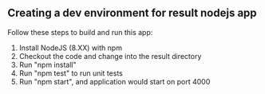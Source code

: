 ## Creating a dev environment for result nodejs app
Follow these steps to build and run this app:
1. Install NodeJS (8.XX) with npm
2. Checkout the code and change into the result directory
3. Run "npm install"
4. Run "npm test" to run unit tests
5. Run "npm start", and application would start on port 4000
